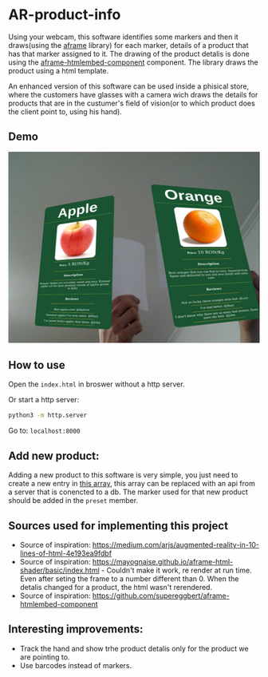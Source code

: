 # AR-product-info

Using your webcam, this software identifies some markers and then it draws(using the [aframe](https://aframe.io/) library) for each marker, details of a product that has that marker assigned to it. The drawing of the product detalis is done using the [aframe-htmlembed-component](https://github.com/supereggbert/aframe-htmlembed-component) component. The library draws the product using a html template.

An enhanced version of this software can be used inside a phisical store, where the customers have glasses with a camera wich draws the details for products that are in the custumer's field of vision(or to which product does the client point to, using his hand).

## Demo

![Demo](demo.png)

## How to use

Open the `index.html` in broswer without a http server.

Or start a http server:

```bash
python3 -m http.server
```

Go to: `localhost:8000`

## Add new product:

Adding a new product to this software is very simple, you just need to create a new entry in [this array](js/products.js), this array can be replaced with an api from a server that is conencted to a db. The marker used for that new product should be added in the `preset` member.

## Sources used for implementing this project

 - Source of inspiration: https://medium.com/arjs/augmented-reality-in-10-lines-of-html-4e193ea9fdbf
 - Source of inspiration: https://mayognaise.github.io/aframe-html-shader/basic/index.html - Couldn't make it work, re render at run time. Even after seting the frame to a number different than 0. When the detalis changed for a product, the html wasn't rerendered.
 - Source of inspiration: https://github.com/supereggbert/aframe-htmlembed-component

## Interesting improvements:

 - Track the hand and show trhe product detalis only for the product we are pointing to.
 - Use barcodes instead of markers.

